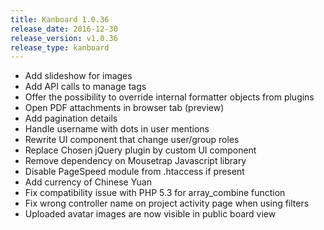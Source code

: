 ```yaml
---
title: Kanboard 1.0.36
release_date: 2016-12-30
release_version: v1.0.36
release_type: kanboard
---
```


* Add slideshow for images
* Add API calls to manage tags
* Offer the possibility to override internal formatter objects from plugins
* Open PDF attachments in browser tab (preview)
* Add pagination details
* Handle username with dots in user mentions
* Rewrite UI component that change user/group roles
* Replace Chosen jQuery plugin by custom UI component
* Remove dependency on Mousetrap Javascript library
* Disable PageSpeed module from .htaccess if present
* Add currency of Chinese Yuan
* Fix compatibility issue with PHP 5.3 for array_combine function
* Fix wrong controller name on project activity page when using filters
* Uploaded avatar images are now visible in public board view